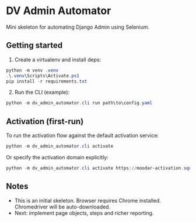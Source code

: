 # DV Admin Automator

Mini skeleton for automating Django Admin using Selenium.

## Getting started

1. Create a virtualenv and install deps:

```powershell
python -m venv .venv
.\.venv\Scripts\Activate.ps1
pip install -r requirements.txt
```

2. Run the CLI (example):

```powershell
python -m dv_admin_automator.cli run path\to\config.yaml
```

## Activation (first-run)

To run the activation flow against the default activation service:

```powershell
python -m dv_admin_automator.cli activate
```

Or specify the activation domain explicitly:

```powershell
python -m dv_admin_automator.cli activate https://moodar-activation.squareweb.app
```

## Notes

- This is an initial skeleton. Browser requires Chrome installed. Chromedriver will be auto-downloaded.
- Next: implement page objects, steps and richer reporting.
